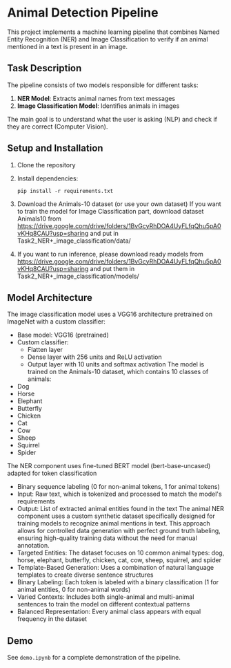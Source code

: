 # Animal Detection Pipeline

This project implements a machine learning pipeline that combines Named Entity Recognition (NER) and Image Classification to verify if an animal mentioned in a text is present in an image.

## Task Description

The pipeline consists of two models responsible for different tasks:
1. **NER Model**: Extracts animal names from text messages
2. **Image Classification Model**: Identifies animals in images

The main goal is to understand what the user is asking (NLP) and check if they are correct (Computer Vision).


## Setup and Installation

1. Clone the repository
2. Install dependencies:
   ```
   pip install -r requirements.txt
   ```
3. Download the Animals-10 dataset (or use your own dataset)
If you want to train the model for Image Classification part, download dataset Animals10 from 
https://drive.google.com/drive/folders/1BvGcyRhDOA4UyFLfqQhu5pA0vKHq8CAU?usp=sharing
and put in Task2_NER+_image_classification/data/

4. If you want to run inference, please download ready models from 
https://drive.google.com/drive/folders/1BvGcyRhDOA4UyFLfqQhu5pA0vKHq8CAU?usp=sharing
and put them in Task2_NER+_image_classification/models/

## Model Architecture

The image classification model uses a VGG16 architecture pretrained on ImageNet with a custom classifier:
- Base model: VGG16 (pretrained)
- Custom classifier:
  - Flatten layer
  - Dense layer with 256 units and ReLU activation
  - Output layer with 10 units and softmax activation
The model is trained on the Animals-10 dataset, which contains 10 classes of animals:
- Dog
- Horse
- Elephant
- Butterfly
- Chicken
- Cat
- Cow
- Sheep
- Squirrel
- Spider

The NER component uses fine-tuned BERT model (bert-base-uncased) adapted for token classification
- Binary sequence labeling (0 for non-animal tokens, 1 for animal tokens)
- Input: Raw text, which is tokenized and processed to match the model's requirements
- Output: List of extracted animal entities found in the text
The animal NER component uses a custom synthetic dataset specifically designed for training models to recognize animal mentions in text. 
This approach allows for controlled data generation with perfect ground truth labeling, ensuring high-quality training data without the need for manual annotation.
- Targeted Entities: The dataset focuses on 10 common animal types: dog, horse, elephant, butterfly, chicken, cat, cow, sheep, squirrel, and spider
- Template-Based Generation: Uses a combination of natural language templates to create diverse sentence structures
- Binary Labeling: Each token is labeled with a binary classification (1 for animal entities, 0 for non-animal words)
- Varied Contexts: Includes both single-animal and multi-animal sentences to train the model on different contextual patterns
- Balanced Representation: Every animal class appears with equal frequency in the dataset


## Demo

See `demo.ipynb` for a complete demonstration of the pipeline.